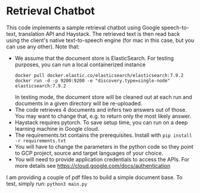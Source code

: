# Retrieval Chatbot
This code implements a sample retrieval chatbot using Google speech-to-text, translation API and Haystack.
The retrieved text is then read back using the client's native text-to-speech engine (for mac in this case, but you can use any other).
Note that:
- We assume that the document store is ElasticSearch. For testing purposes, you can run a local containerized instance
  ```
  docker pull docker.elastic.co/elasticsearch/elasticsearch:7.9.2
  docker run -d -p 9200:9200 -e "discovery.type=single-node" elasticsearch:7.9.2
  ```
  In testing mode, the document store will be cleaned out at each run and documents in a given directory will be re-uploaded.
- The code retrieves 4 documents and infers two answers out of those. You may want to change that, e.g. to return only the most likely answer.
- Haystack requires pytorch. To save setup time, you can run on a deep learning machine in Google cloud.
- The requirements.txt contains the prerequisites. Install with `pip install -r requirements.txt`
- You will have to change the parameters in the python code so they point to GCP project, source and target languages of your choice.
- You will need to provide application credentials to access the APIs. For more details see https://cloud.google.com/docs/authentication   

I am providing a couple of pdf files to build a simple document base.
To test, simply run:
`python3 main.py`